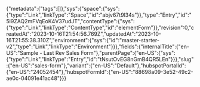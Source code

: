 {"metadata":{"tags":[]},"sys":{"space":{"sys":{"type":"Link","linkType":"Space","id":"abjv67t9l34s"}},"type":"Entry","id":"5l9ZAQ2mFVqEoK4V37udJT","contentType":{"sys":{"type":"Link","linkType":"ContentType","id":"elementForm"}},"revision":0,"createdAt":"2023-10-16T21:54:56.769Z","updatedAt":"2023-10-16T21:55:38.310Z","environment":{"sys":{"id":"master-starter-v2","type":"Link","linkType":"Environment"}}},"fields":{"internalTitle":{"en-US":"Sample - Last Rev Sales Form"},"parentPage":{"en-US":{"sys":{"type":"Link","linkType":"Entry","id":"tNsutOvEG8nGmB4QR5LEn"}}},"slug":{"en-US":"sales-form"},"variant":{"en-US":"Default"},"hubspotPortalId":{"en-US":"24052454"},"hubspotFormId":{"en-US":"88698a09-3e52-49c2-ae0c-04091e41ac48"}}}